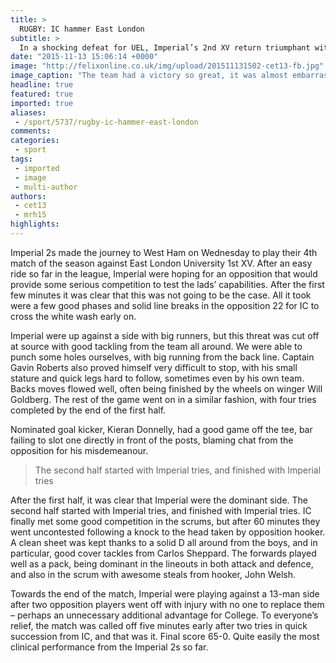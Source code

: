 ```yaml
---
title: >
  RUGBY: IC hammer East London
subtitle: >
  In a shocking defeat for UEL, Imperial’s 2nd XV return triumphant with a 65-0
date: "2015-11-13 15:06:14 +0000"
image: "http://felixonline.co.uk/img/upload/201511131502-cet13-fb.jpg"
image_caption: "The team had a victory so great, it was almost embarrassing"
headline: true
featured: true
imported: true
aliases:
 - /sport/5737/rugby-ic-hammer-east-london
comments:
categories:
 - sport
tags:
 - imported
 - image
 - multi-author
authors:
 - cet13
 - mrh15
highlights:
---
```


Imperial 2s made the journey to West Ham on Wednesday to play their 4th match of the season against East London University 1st XV. After an easy ride so far in the league, Imperial were hoping for an opposition that would provide some serious competition to test the lads’ capabilities. After the first few minutes it was clear that this was not going to be the case. All it took were a few good phases and solid line breaks in the opposition 22 for IC to cross the white wash early on.

Imperial were up against a side with big runners, but this threat was cut off at source with good tackling from the team all around. We were able to punch some holes ourselves, with big running from the back line. Captain Gavin Roberts also proved himself very difficult to stop, with his small stature and quick legs hard to follow, sometimes even by his own team. Backs moves flowed well, often being finished by the wheels on winger Will Goldberg. The rest of the game went on in a similar fashion, with four tries completed by the end of the first half.

Nominated goal kicker, Kieran Donnelly, had a good game off the tee, bar failing to slot one directly in front of the posts, blaming chat from the opposition for his misdemeanour.

> The second half started with Imperial tries, and finished with Imperial tries

After the first half, it was clear that Imperial were the dominant side. The second half started with Imperial tries, and finished with Imperial tries. IC finally met some good competition in the scrums, but after 60 minutes they went uncontested following a knock to the head taken by opposition hooker. A clean sheet was kept thanks to a solid D all around from the boys, and in particular, good cover tackles from Carlos Sheppard. The forwards played well as a pack, being dominant in the lineouts in both attack and defence, and also in the scrum with awesome steals from hooker, John Welsh.

Towards the end of the match, Imperial were playing against a 13-man side after two opposition players went off with injury with no one to replace them – perhaps an unnecessary additional advantage for College. To everyone’s relief, the match was called off five minutes early after two tries in quick succession from IC, and that was it. Final score 65-0. Quite easily the most clinical performance from the Imperial 2s so far.
